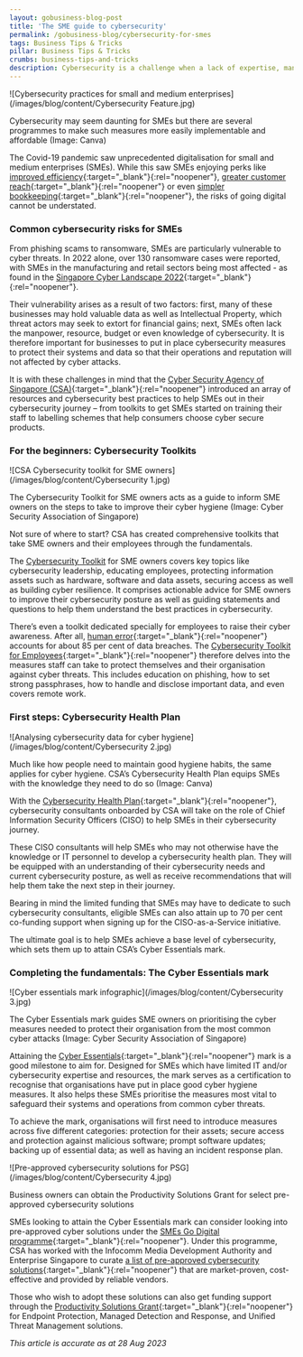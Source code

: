 ```yaml
---
layout: gobusiness-blog-post
title: 'The SME guide to cybersecurity'
permalink: /gobusiness-blog/cybersecurity-for-smes
tags: Business Tips & Tricks
pillar: Business Tips & Tricks
crumbs: business-tips-and-tricks
description: Cybersecurity is a challenge when a lack of expertise, manpower, funding and resources come into play. This article helps SMEs get started on their journey.
---
```


![Cybersecurity practices for small and medium enterprises](/images/blog/content/Cybersecurity Feature.jpg)
<figcaption>Cybersecurity may seem daunting for SMEs but there are several programmes to make such measures more easily implementable and affordable (Image: Canva)</figcaption>

The Covid-19 pandemic saw unprecedented digitalisation for small and medium enterprises (SMEs). While this saw SMEs enjoying perks like [improved efficiency](/gobusiness-blog/psg?src=home_blog){:target="_blank"}{:rel="noopener"}, [greater customer reach](/gobusiness-blog/three-steps-to-digital-presence?src=home_blog){:target="_blank"}{:rel="noopener"} or even [simpler bookkeeping](/gobusiness-blog/corporate-tax-filing-singapore?src=home_blog){:target="_blank"}{:rel="noopener"}, the risks of going digital cannot be understated. 

### Common cybersecurity risks for SMEs

From phishing scams to ransomware, SMEs are particularly vulnerable to cyber threats. In 2022 alone, over 130 ransomware cases were reported, with SMEs in the manufacturing and retail sectors being most affected - as found in the [Singapore Cyber Landscape 2022](https://www.csa.gov.sg/Tips-Resource/publications/2023/singapore-cyber-landscape-2022){:target="_blank"}{:rel="noopener"}.

Their vulnerability arises as a result of two factors: first, many of these businesses may hold valuable data as well as Intellectual Property, which threat actors may seek to extort for financial gains; next, SMEs often lack the manpower, resource, budget or even knowledge of cybersecurity. It is therefore important for businesses to put in place cybersecurity measures to protect their systems and data so that their operations and reputation will not affected by cyber attacks.

It is with these challenges in mind that the [Cyber Security Agency of Singapore (CSA)](https://www.csa.gov.sg/){:target="_blank"}{:rel="noopener"} introduced an array of resources and cybersecurity best practices to help SMEs out in their cybersecurity journey – from toolkits to get SMEs started on training their staff to labelling schemes that help consumers choose cyber secure products. 

### For the beginners: Cybersecurity Toolkits 

![CSA Cybersecurity toolkit for SME owners](/images/blog/content/Cybersecurity 1.jpg)
<figcaption>The Cybersecurity Toolkit for SME owners acts as a guide to inform SME owners on the steps to take to improve their cyber hygiene (Image: Cyber Security Association of Singapore)</figcaption>

Not sure of where to start? CSA has created comprehensive toolkits that take SME owners and their employees through the fundamentals. 

The [Cybersecurity Toolkit](https://www.csa.gov.sg/our-programmes/support-for-enterprises/sg-cyber-safe-programme/cybersecurity-toolkits/enterprise-leaders-and-sme-ownerss) for SME owners covers key topics like cybersecurity leadership, educating employees, protecting information assets such as hardware, software and data assets, securing access as well as building cyber resilience. It comprises actionable advice for SME owners to improve their cybersecurity posture as well as guiding statements and questions to help them understand the best practices in cybersecurity. 

There’s even a toolkit dedicated specially for employees to raise their cyber awareness. After all, [human error](https://www.tessian.com/research/the-psychology-of-human-error/){:target="_blank"}{:rel="noopener"} accounts for about 85 per cent of data breaches. The [Cybersecurity Toolkit for Employees](https://www.csa.gov.sg/our-programmes/support-for-enterprises/sg-cyber-safe-programme/cybersecurity-toolkits/cybersecurity-toolkit-for-employees){:target="_blank"}{:rel="noopener"} therefore delves into the measures staff can take to protect themselves and their organisation against cyber threats. This includes education on phishing, how to set strong passphrases, how to handle and disclose important data, and even covers remote work. 

### First steps: Cybersecurity Health Plan

![Analysing cybersecurity data for cyber hygiene](/images/blog/content/Cybersecurity 2.jpg)
<figcaption>Much like how people need to maintain good hygiene habits, the same applies for cyber hygiene. CSA’s Cybersecurity Health Plan equips SMEs with the knowledge they need to do so (Image: Canva)</figcaption>

With the [Cybersecurity Health Plan](https://www.csa.gov.sg/our-programmes/support-for-enterprises/sg-cyber-safe-programme/cybersecurity-certification-scheme-for-organisation/cybersecurity-health-plan){:target="_blank"}{:rel="noopener"}, cybersecurity consultants onboarded by CSA will take on the role of Chief Information Security Officers (CISO) to help SMEs in their cybersecurity journey. 

These CISO consultants will help SMEs who may not otherwise have the knowledge or IT personnel to develop a cybersecurity health plan. They will be equipped with an understanding of their cybersecurity needs and current cybersecurity posture, as well as receive recommendations that will help them take the next step in their journey. 

Bearing in mind the limited funding that SMEs may have to dedicate to such cybersecurity consultants, eligible SMEs can also attain up to 70 per cent co-funding support when signing up for the CISO-as-a-Service initiative. 

The ultimate goal is to help SMEs achieve a base level of cybersecurity, which sets them up to attain CSA’s Cyber Essentials mark. 

### Completing the fundamentals: The Cyber Essentials mark

![Cyber essentials mark infographic](/images/blog/content/Cybersecurity 3.jpg)
<figcaption>The Cyber Essentials mark guides SME owners on prioritising the cyber measures needed to protect their organisation from the most common cyber attacks (Image: Cyber Security Association of Singapore)</figcaption> 

Attaining the [Cyber Essentials](https://www.csa.gov.sg/our-programmes/support-for-enterprises/sg-cyber-safe-programme/cybersecurity-certification-scheme-for-organisation/cyber-essentials){:target="_blank"}{:rel="noopener"} mark is a good milestone to aim for. Designed for SMEs which have limited IT and/or cybersecurity expertise and resources, the mark serves as a certification to recognise that organisations have put in place good cyber hygiene measures. It also helps these SMEs prioritise the measures most vital to safeguard their systems and operations from common cyber threats.

To achieve the mark, organisations will first need to introduce measures across five different categories: protection for their assets; secure access and protection against malicious software; prompt software updates; backing up of essential data; as well as having an incident response plan.

![Pre-approved cybersecurity solutions for PSG](/images/blog/content/Cybersecurity 4.jpg)
<figcaption>Business owners can obtain the Productivity Solutions Grant for select pre-approved cybersecurity solutions</figcaption>

SMEs looking to attain the Cyber Essentials mark can consider looking into pre-approved cyber solutions under the [SMEs Go Digital programme](https://www.imda.gov.sg/how-we-can-help/smes-go-digital){:target="_blank"}{:rel="noopener"}. Under this programme, CSA has worked with the Infocomm Media Development Authority and Enterprise Singapore to curate [a list of pre-approved cybersecurity solutions](https://services2.imda.gov.sg/CTOaaS/Solutions){:target="_blank"}{:rel="noopener"} that are market-proven, cost-effective and provided by reliable vendors.

Those who wish to adopt these solutions can also get funding support through the [Productivity Solutions Grant](/productivity-solutions-grant/){:target="_blank"}{:rel="noopener"} for Endpoint Protection, Managed Detection and Response, and Unified Threat Management solutions. 

<em> This article is accurate as at 28 Aug 2023</em>

